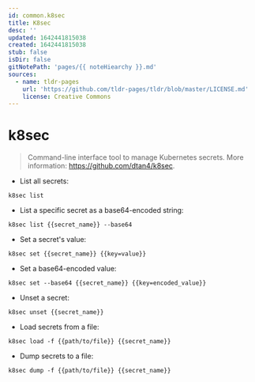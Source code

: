 ```yaml
---
id: common.k8sec
title: K8sec
desc: ''
updated: 1642441815038
created: 1642441815038
stub: false
isDir: false
gitNotePath: 'pages/{{ noteHiearchy }}.md'
sources:
  - name: tldr-pages
    url: 'https://github.com/tldr-pages/tldr/blob/master/LICENSE.md'
    license: Creative Commons
---
```

# k8sec

> Command-line interface tool to manage Kubernetes secrets.
> More information: <https://github.com/dtan4/k8sec>.

- List all secrets:

`k8sec list`

- List a specific secret as a base64-encoded string:

`k8sec list {{secret_name}} --base64`

- Set a secret's value:

`k8sec set {{secret_name}} {{key=value}}`

- Set a base64-encoded value:

`k8sec set --base64 {{secret_name}} {{key=encoded_value}}`

- Unset a secret:

`k8sec unset {{secret_name}}`

- Load secrets from a file:

`k8sec load -f {{path/to/file}} {{secret_name}}`

- Dump secrets to a file:

`k8sec dump -f {{path/to/file}} {{secret_name}}`

